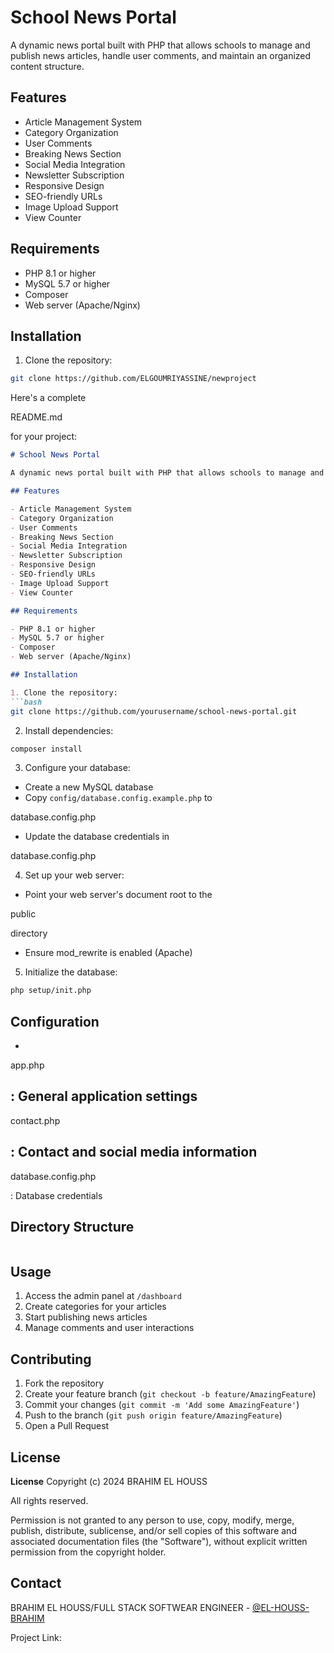 # School News Portal

A dynamic news portal built with PHP that allows schools to manage and publish news articles, handle user comments, and maintain an organized content structure.

## Features

- Article Management System
- Category Organization
- User Comments
- Breaking News Section
- Social Media Integration
- Newsletter Subscription
- Responsive Design
- SEO-friendly URLs
- Image Upload Support
- View Counter

## Requirements

- PHP 8.1 or higher
- MySQL 5.7 or higher
- Composer
- Web server (Apache/Nginx)

## Installation

1. Clone the repository:
```bash
git clone https://github.com/ELGOUMRIYASSINE/newproject
```

Here's a complete 

README.md

 for your project:

```markdown
# School News Portal

A dynamic news portal built with PHP that allows schools to manage and publish news articles, handle user comments, and maintain an organized content structure.

## Features

- Article Management System
- Category Organization
- User Comments
- Breaking News Section
- Social Media Integration
- Newsletter Subscription
- Responsive Design
- SEO-friendly URLs
- Image Upload Support
- View Counter

## Requirements

- PHP 8.1 or higher
- MySQL 5.7 or higher
- Composer
- Web server (Apache/Nginx)

## Installation

1. Clone the repository:
```bash
git clone https://github.com/yourusername/school-news-portal.git
```

2. Install dependencies:
```bash
composer install
```

3. Configure your database:
- Create a new MySQL database
- Copy `config/database.config.example.php` to 

database.config.php


- Update the database credentials in 

database.config.php



4. Set up your web server:
- Point your web server's document root to the 

public

 directory
- Ensure mod_rewrite is enabled (Apache)

5. Initialize the database:
```bash
php setup/init.php
```

## Configuration

- 

app.php

: General application settings
- 

contact.php

: Contact and social media information
- 

database.config.php

: Database credentials

## Directory Structure

```

```

## Usage

1. Access the admin panel at `/dashboard`
2. Create categories for your articles
3. Start publishing news articles
4. Manage comments and user interactions

## Contributing

1. Fork the repository
2. Create your feature branch (`git checkout -b feature/AmazingFeature`)
3. Commit your changes (`git commit -m 'Add some AmazingFeature'`)
4. Push to the branch (`git push origin feature/AmazingFeature`)
5. Open a Pull Request

## License

**License**
Copyright (c) 2024 BRAHIM EL HOUSS

All rights reserved.

Permission is not granted to any person to use, copy, modify, merge, publish, distribute, sublicense, and/or sell copies of this software and associated documentation files (the "Software"), without explicit written permission from the copyright holder.

## Contact

BRAHIM EL HOUSS/FULL STACK SOFTWEAR ENGINEER - [@EL-HOUSS-BRAHIM](https://github.com/EL-HOUSS-BRAHIM/)

Project Link: []()
```